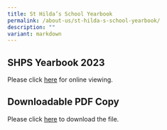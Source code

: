```yaml
---
title: St Hilda’s School Yearbook
permalink: /about-us/st-hilda-s-school-yearbook/
description: ""
variant: markdown
---
```

SHPS Yearbook 2023
--------------------------------

Please click 
[here](https://online.fliphtml5.com/obrr/wnfa/)
for online viewing.

Downloadable PDF Copy
----------------------------------

Please click [here](https://online.fliphtml5.com/obrr/wnfa/) to download the file.